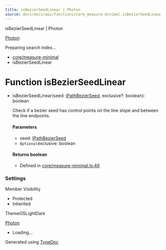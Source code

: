 ```yaml
---
title: isBezierSeedLinear | Photon
source: docs/docs/api/functions/core_measure-minimal.isBezierSeedLinear.html
---
```


isBezierSeedLinear | Photon

[Photon](../index.html)




Preparing search index...

* [core/measure-minimal](../modules/core_measure-minimal.html)
* isBezierSeedLinear

# Function isBezierSeedLinear

* isBezierSeedLinear(seed: [IPathBezierSeed](../interfaces/core_schema.IPathBezierSeed.html), exclusive?: boolean): boolean

  Check if a bezier seed has control points on the line slope and between the line endpoints.

  #### Parameters

  + seed: [IPathBezierSeed](../interfaces/core_schema.IPathBezierSeed.html)
  + `Optional`exclusive: boolean

  #### Returns boolean

  + Defined in [core/measure-minimal.ts:46](https://github.com/mwhite454/photon/blob/main/packages/photon/src/core/measure-minimal.ts#L46)

### Settings

Member Visibility

* Protected
* Inherited

ThemeOSLightDark

[Photon](../index.html)

* Loading...

Generated using [TypeDoc](https://typedoc.org/)
